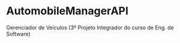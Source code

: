 # AutomobileManagerAPI
Gerenciador de Veiculos (3º Projeto Integrador do curso de Eng. de Software)
